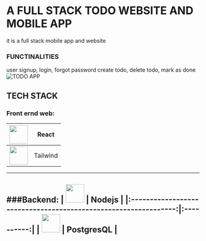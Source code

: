 # A FULL STACK TODO WEBSITE AND MOBILE APP
it is a full stack mobile app and website
### FUNCTINALITIES
user signup, login, forgot password
create todo, delete todo, mark as done
![TODO APP](https://github.com/Abishek-Newar/360CircleInfotech/assets/97790157/a3337351-64a5-406c-a216-744b6e9e220d)

## TECH STACK
### Front ernd web: 
| <img src="https://skillicons.dev/icons?i=react" width=48 />    | React    |
|:--------------------------------------------------------------:|:--------:|
| <img src="https://skillicons.dev/icons?i=tailwind" width=48 /> | Tailwind |
---
###Backend: 
| <img src="https://skillicons.dev/icons?i=nodejs" width=48 />    | Nodejs     |
|:---------------------------------------------------------------:|:----------:|
| <img src="https://skillicons.dev/icons?i=postgres"  width=48 /> | PostgresQL |
---
